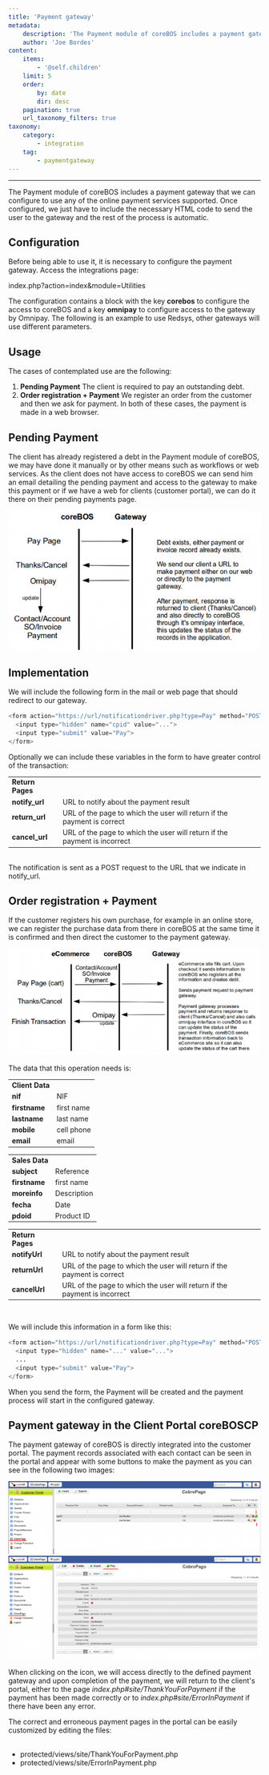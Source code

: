 ```yaml
---
title: 'Payment gateway'
metadata:
    description: 'The Payment module of coreBOS includes a payment gateway that we can configure to use any of the online payment services supported.'
    author: 'Joe Bordes'
content:
    items:
        - '@self.children'
    limit: 5
    order:
        by: date
        dir: desc
    pagination: true
    url_taxonomy_filters: true
taxonomy:
    category:
        - integration
    tag:
        - paymentgateway
---
```

---
The Payment module of coreBOS includes a payment gateway that we can configure to use any of the online payment services supported. Once configured, we just have to include the necessary HTML code to send the user to the gateway and the rest of the process is automatic.

## Configuration

Before being able to use it, it is necessary to configure the payment gateway. Access the integrations page:

index.php?action=index&module=Utilities

The configuration contains a block with the key **corebos** to configure the access to coreBOS and a key **omnipay** to configure access to the gateway by Omnipay. The following is an example to use Redsys, other gateways will use different parameters.

## Usage
The cases of contemplated use are the following:

1. **Pending Payment** The client is required to pay an outstanding debt.
2. **Order registration + Payment** We register an order from the customer and then we ask for payment.
In both of these cases, the payment is made in a web browser.

## Pending Payment
The client has already registered a debt in the Payment module of coreBOS, we may have done it manually or by other means such as workflows or web services. As the client does not have access to coreBOS we can send him an email detailing the pending payment and access to the gateway to make this payment or if we have a web for clients (customer portal), we can do it there on their pending payments page.

![](paymentgatewayexist.png?width=100%)

## Implementation

We will include the following form in the mail or web page that should redirect to our gateway.

```php
<form action="https://url/notificationdriver.php?type=Pay" method="POST">
  <input type="hidden" name="cpid" value="...">
  <input type="submit" value="Pay">
</form>
```
Optionally we can include these variables in the form to have greater control of the transaction:

<table class="table table-striped">
<tbody>
<tr>
<td><strong>Return Pages</strong></td>
<td><strong></strong></td>
</tr>
<tr>
<td><strong>notify_url</strong></td>
<td>URL to notify about the payment result</td>
</tr>
<tr>
<td><strong>return_url	</strong></td>
<td>URL of the page to which the user will return if the payment is correct</td>
</tr>
<tr>
<td><strong>cancel_url</strong></td>
<td>URL of the page to which the user will return if the payment is incorrect</td>
</tr>
</tbody>
</table>
<br>
The notification is sent as a POST request to the URL that we indicate in notify_url.

## Order registration + Payment

If the customer registers his own purchase, for example in an online store, we can register the purchase data from there in coreBOS at the same time it is confirmed and then direct the customer to the payment gateway.

![](paymentgatewaycart.png?width=100%)

The data that this operation needs is:

<table class="table table-striped">
<tbody>
<tr>
<td><strong>Client Data</strong></td>
<td><strong></strong></td>
</tr>
<tr>
<td><strong>nif</strong></td>
<td>NIF</td>
</tr>
<tr>
<td><strong>firstname</strong></td>
<td>first name</td>
</tr>
<tr>
<td><strong>lastname</strong></td>
<td>last name</td>
</tr>
<tr>
<td><strong>mobile</strong></td>
<td>cell phone</td>
</tr>
<tr>
<td><strong>email</strong></td>
<td>email</td>
</tr>
</tbody>
</table>
<table class="table table-striped">
<tbody>
<tr>
<td><strong>Sales Data</strong></td>
<td><strong></strong></td>
</tr>
<tr>
<td><strong>subject</strong></td>
<td>Reference</td>
</tr>
<tr>
<td><strong>firstname</strong></td>
<td>first name</td>
</tr>
<tr>
<td><strong>moreinfo</strong></td>
<td>Description</td>
</tr>
<tr>
<td><strong>fecha</strong></td>
<td>Date</td>
</tr>
<tr>
<td><strong>pdoid</strong></td>
<td>Product ID</td>
</tr>
</tbody>
</table>
<table class="table table-striped">
<tbody>
<tr>
<td><strong>Return Pages</strong></td>
<td><strong></strong></td>
</tr>
<tr>
<td><strong>notifyUrl</strong></td>
<td>URL to notify about the payment result</td>
</tr>
<tr>
<td><strong>returnUrl</strong></td>
<td>URL of the page to which the user will return if the payment is correct</td>
</tr>
<tr>
<td><strong>cancelUrl</strong></td>
<td>URL of the page to which the user will return if the payment is incorrect</td>
</tr>
</tbody>
</table>
<br>

We will include this information in a form like this:

```php
<form action="https://url/notificationdriver.php?type=Pay" method="POST">
  <input type="hidden" name="..." value="...">
  ...
  <input type="submit" value="Pay">
</form>
```
When you send the form, the Payment will be created and the payment process will start in the configured gateway.

## Payment gateway in the Client Portal coreBOSCP

The payment gateway of coreBOS is directly integrated into the customer portal. The payment records associated with each contact can be seen in the portal and appear with some buttons to make the payment as you can see in the following two images:

![](pasarelacypenportallv.png?width=100%)
![](pasarelacypenportaldv.png?width=100%)

When clicking on the icon, we will access directly to the defined payment gateway and upon completion of the payment, we will return to the client's portal, either to the page *index.php#site/ThankYouForPayment* if the payment has been made correctly or to *index.php#site/ErrorInPayment* if there have been any error.

<div class="notices blue">

The correct and erroneous payment pages in the portal can be easily customized by editing the files:<br><br>

- protected/views/site/ThankYouForPayment.php<br>
- protected/views/site/ErrorInPayment.php
</div>